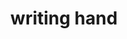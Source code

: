 ---
layout: people&body
title: writing hand
emoji: writing_hand
permalink: ✍.html
image: assets/img/3moji/writing_hand.png
---